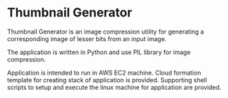 # Thumbnail Generator

Thumbnail Generator is an image compression utility for generating a corresponding image of lesser bits from an input image.

The application is written in Python and use PIL library for image compression.

Application is intended to run in AWS EC2 machine. Cloud formation template for creating stack of application is provided. Supporting shell scripts to setup and execute the linux machine for application are provided.